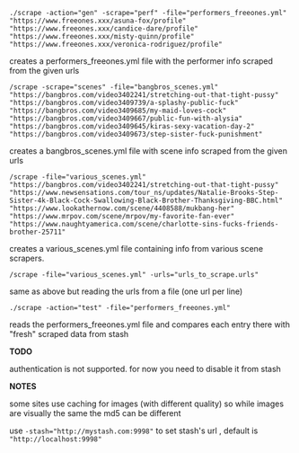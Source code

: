
`./scrape -action="gen" -scrape="perf" -file="performers_freeones.yml" "https://www.freeones.xxx/asuna-fox/profile" "https://www.freeones.xxx/candice-dare/profile" "https://www.freeones.xxx/misty-quinn/profile" "https://www.freeones.xxx/veronica-rodriguez/profile"`

creates a performers_freeones.yml file with the performer info scraped from the given urls


`/scrape -scrape="scenes" -file="bangbros_scenes.yml" "https://bangbros.com/video3402241/stretching-out-that-tight-pussy" "https://bangbros.com/video3409739/a-splashy-public-fuck" "https://bangbros.com/video3409685/my-maid-loves-cock" "https://bangbros.com/video3409667/public-fun-with-alysia" "https://bangbros.com/video3409645/kiras-sexy-vacation-day-2" "https://bangbros.com/video3409673/step-sister-fuck-punishment"`

creates a bangbros_scenes.yml file with scene info scraped from the given urls

`/scrape -file="various_scenes.yml" "https://bangbros.com/video3402241/stretching-out-that-tight-pussy" "https://www.newsensations.com/tour_ns/updates/Natalie-Brooks-Step-Sister-4k-Black-Cock-Swallowing-Black-Brother-Thanksgiving-BBC.html" "https://www.lookathernow.com/scene/4408588/mukbang-her"  "https://www.mrpov.com/scene/mrpov/my-favorite-fan-ever"  "https://www.naughtyamerica.com/scene/charlotte-sins-fucks-friends-brother-25711"`

creates a various_scenes.yml file containing info from various scene scrapers.

`/scrape -file="various_scenes.yml" -urls="urls_to_scrape.urls"`

same as above but reading the urls from a file (one url per line)

`./scrape -action="test" -file="performers_freeones.yml"`

reads the performers_freeones.yml file and compares each entry there with "fresh" scraped data from stash



**TODO**

 authentication is not supported. for now you need to disable it from stash
 
**NOTES**

 some sites use caching for images (with different quality) so while images are visually the same the md5 can be different 
 
 use `-stash="http://mystash.com:9998"` to set stash's url , default is  `"http://localhost:9998"`
